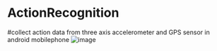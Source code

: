 # ActionRecognition
#collect action data from three axis accelerometer and GPS sensor in android mobilephone
![image](https://github.com/chimney-lee/ActionRecognition/blob/master/1.jpeg)
